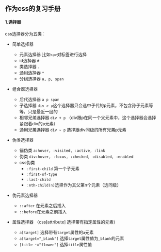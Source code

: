 ## 作为css的复习手册

#### 1.选择器

css选择器分为五类：

- 简单选择器
  - 元素选择器 比如`<p>`对标签进行选择
  - id选择器 `#`
  - 类选择器 `.`
  - 通用选择器 `*`
  - 分组选择器 `a, p, span`

- 组合器选择器
  - 后代选择器 `a p span`
  - 子选择器 `div > p`这个选择器只会选中子代的p元素，不包含孙子元素等等，只是最近一层的
  - 相邻兄弟选择器 `div + p` （div跟p在同一个父元素中，这个选择器会选择紧跟着div的p元素）
  - 通用兄弟选择器 `div ~ p` 选择跟div同级的所有兄弟p元素

- 伪类选择器
  - 锚伪类 `a:hover, :visited, :active, :link`
  - 伪类 `div:hover, :focus, :checked, :disabled, :enabled`
  - css伪类
    - `:first-child` 第一个子元素
    - `:first-of-type`
    - `:last-child`
    - `:nth-child(n)`选择作为其父第n个元素（选同级）

- 伪元素选择器
  - `::after` 在元素之后插入
  - `::before`在元素之前插入
- 属性选择器 （css[attribute] 选择带有指定属性的元素）
  - `a[target]` 选择带有`target`属性的`a`元素
  - `a[target="_blank"]` 选择`target`属性值为`_blank`的元素
  - `[title ~="flower"]` 选择`title`属性值 
